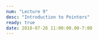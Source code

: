 ```yaml
---
num: "Lecture 9"
desc: "Introduction to Pointers"
ready: true
date: 2018-07-26 11:00:00.00-7:00
---
```

